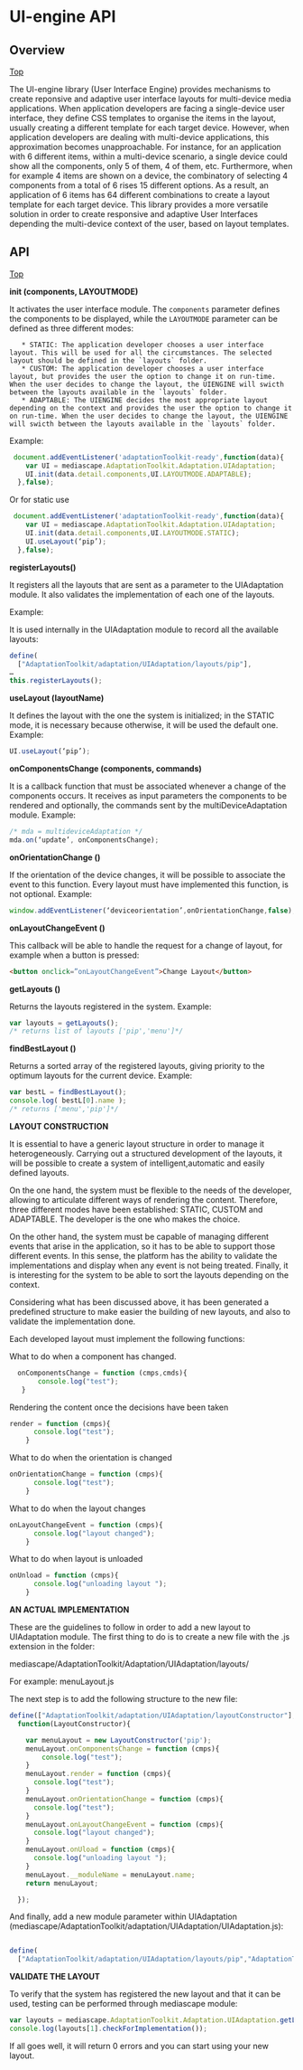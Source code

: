 # UI-engine API

## Overview
[Top][]

The UI-engine library (User Interface Engine) provides mechanisms to create reponsive and adaptive user interface layouts for multi-device media applications. When application developers are facing a single-device user interface, they define CSS templates to organise the items in the layout, usually creating a different template for each target device. However, when application developers are dealing with multi-device applications, this approximation becomes unapproachable. For instance, for an application with 6 different items, within a multi-device scenario, a single device could show all the components, only 5 of them, 4 of them, etc. Furthermore, when for example 4 items are shown on a device, the combinatory of selecting 4 components from a total of 6 rises 15 different options. As a result, an application of 6 items has 64 different combinations to create a layout template for each target device. This library provides a more versatile solution in order to create responsive and adaptive User Interfaces depending the multi-device context of the user, based on layout templates.

## API
[Top][]

**init (components, LAYOUTMODE)**

It activates the user interface module. The ``components`` parameter defines the components to be displayed, while the ``LAYOUTMODE`` parameter can be defined as three different modes:

       * STATIC: The application developer chooses a user interface layout. This will be used for all the circumstances. The selected layout should be defined in the `layouts` folder.
       * CUSTOM: The application developer chooses a user interface layout, but provides the user the option to change it on run-time. When the user decides to change the layout, the UIENGINE will swicth between the layouts available in the `layouts` folder.
       * ADAPTABLE: The UIENGINE decides the most appropriate layout depending on the context and provides the user the option to change it on run-time. When the user decides to change the layout, the UIENGINE will swicth between the layouts available in the `layouts` folder.
       
Example:
```javascript
 document.addEventListener('adaptationToolkit-ready',function(data){
    var UI = mediascape.AdaptationToolkit.Adaptation.UIAdaptation;
    UI.init(data.detail.components,UI.LAYOUTMODE.ADAPTABLE);
  },false);
```
Or for static use

```javascript
 document.addEventListener('adaptationToolkit-ready',function(data){
    var UI = mediascape.AdaptationToolkit.Adaptation.UIAdaptation;
    UI.init(data.detail.components,UI.LAYOUTMODE.STATIC);
    UI.useLayout(‘pip’);
  },false);
```

**registerLayouts()**

It registers all the layouts that are sent as a parameter to the UIAdaptation module. It also validates the implementation of each one of the layouts.

Example:

It is used internally in the UIAdaptation module to record all the available layouts:

```javascript
define(
  ["AdaptationToolkit/adaptation/UIAdaptation/layouts/pip"],
…
this.registerLayouts();
```
**useLayout (layoutName)**

It defines the layout with the one the system is initialized; in the STATIC mode, it is necessary because otherwise, it will be used the default one. Example:

```javascript
UI.useLayout(‘pip’);

```

**onComponentsChange (components, commands)**

It is a callback function that must be associated whenever a change of the components occurs. It receives as input parameters the components to be rendered and optionally, the commands sent by the multiDeviceAdaptation module. Example:

```javascript
/* mda = multideviceAdaptation */
mda.on(‘update’, onComponentsChange);
```

**onOrientationChange ()**

If the orientation of the device changes, it will be possible to associate the event to this function. Every layout must have implemented this function, is not optional. Example:

```javascript
window.addEventListener(‘deviceorientation’,onOrientationChange,false);
```

**onLayoutChangeEvent ()**

This callback will be able to handle the request for a change of layout, for example when a button is pressed:
```html
<button onclick=”onLayoutChangeEvent”>Change Layout</button>
```
**getLayouts ()**

Returns the layouts registered in the system. Example:

```javascript
var layouts = getLayouts();
/* returns list of layouts ['pip','menu']*/
```

**findBestLayout ()**

Returns a sorted array of the registered layouts, giving priority to the optimum layouts for the current device. Example:
```javascript
var bestL = findBestLayout();
console.log( bestL[0].name );
/* returns ['menu','pip']*/
```

**LAYOUT CONSTRUCTION**
       
It is essential to have a generic layout structure in order to manage it heterogeneously. Carrying out a structured development of the layouts, it will be possible to create a system of intelligent,automatic and easily defined layouts.

On the one hand, the system must be flexible to the needs of the developer, allowing to articulate different ways of rendering the content. Therefore, three different modes have been established: STATIC, CUSTOM and ADAPTABLE. The developer is the one who makes the choice.

On the other hand, the system must be capable of managing different events that arise in the application, so it has to be able to support those different events. In this sense, the platform has the ability to validate the implementations and display when any event is not being treated. Finally, it is interesting for the system to be able to sort the layouts depending on the context.

Considering what has been discussed above, it has been generated a predefined structure to make easier the building of new layouts, and also to validate the implementation done.

Each developed layout must implement the following functions:

What to do when a component has changed.
 ```javascript
   onComponentsChange = function (cmps,cmds){
        console.log("test");
    }
```
Rendering the content once the decisions have been taken
```javascript
render = function (cmps){
      console.log("test");
    }
```
What to do when the orientation is changed
```javascript
onOrientationChange = function (cmps){
      console.log("test");
    }
```
What to do when the layout changes
```javascript
onLayoutChangeEvent = function (cmps){
      console.log("layout changed");
    }
```    
What to do when layout is unloaded
```javascript
onUnload = function (cmps){
      console.log("unloading layout ");
    }
  ```

**AN ACTUAL IMPLEMENTATION**

These are the guidelines to follow in order to add a new layout to UIAdaptation module.
The first thing to do is to create a new file with the .js extension in the folder:

mediascape/AdaptationToolkit/Adaptation/UIAdaptation/layouts/

For example: menuLayout.js

The next step is to add the following structure to the new file:

```javascript
define(["AdaptationToolkit/adaptation/UIAdaptation/layoutConstructor"],
  function(LayoutConstructor){

    var menuLayout = new LayoutConstructor('pip');
    menuLayout.onComponentsChange = function (cmps){
        console.log("test");
    }
    menuLayout.render = function (cmps){
      console.log("test");
    }
    menuLayout.onOrientationChange = function (cmps){
      console.log("test");
    }
    menuLayout.onLayoutChangeEvent = function (cmps){
      console.log("layout changed");
    }
    menuLayout.onUload = function (cmps){
      console.log("unloading layout ");
    }
    menuLayout.__moduleName = menuLayout.name;
    return menuLayout;

  });
```
And finally, add a new module parameter within UIAdaptation 
(mediascape/AdaptationToolkit/adaptation/UIAdaptation/UIAdaptation.js):

```javascript

define(
  ["AdaptationToolkit/adaptation/UIAdaptation/layouts/pip","AdaptationToolkit/adaptation/UIAdaptation/layouts/menuLayout"]

```

**VALIDATE THE LAYOUT**

To verify that the system has registered the new layout and that it can be used, testing can be performed through mediascape module:

```javascript
var layouts = mediascape.AdaptationToolkit.Adaptation.UIAdaptation.getLayouts());
console.log(layouts[1].checkForImplementation());
```
If all goes well, it will return 0 errors and you can start using your new layout.

[Top]: #overview

